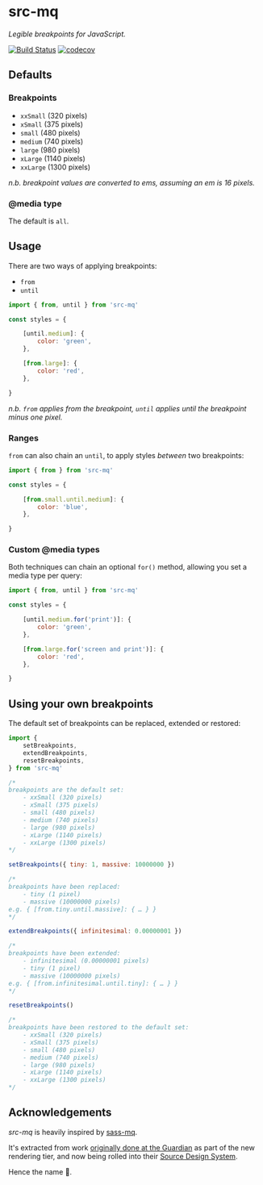# src-mq

_Legible breakpoints for JavaScript._

[![Build Status](https://travis-ci.org/src-mq/src-mq.svg?branch=master)](https://travis-ci.org/src-mq/src-mq)
[![codecov](https://codecov.io/gh/src-mq/src-mq/branch/master/graph/badge.svg)](https://codecov.io/gh/src-mq/src-mq)

## Defaults

### Breakpoints

- `xxSmall` (320 pixels)
- `xSmall` (375 pixels)
- `small` (480 pixels)
- `medium` (740 pixels)
- `large` (980 pixels)
- `xLarge` (1140 pixels)
- `xxLarge` (1300 pixels)

_n.b. breakpoint values are converted to ems, assuming an em is 16 pixels._

### @media type
The default is `all`.

## Usage

There are two ways of applying breakpoints:

- `from`
- `until`

```js
import { from, until } from 'src-mq'

const styles = {

	[until.medium]: {
		color: 'green',
	},

	[from.large]: {
		color: 'red',
	},

}
```

_n.b. `from`  applies from the breakpoint, `until` applies until the breakpoint minus one pixel._

### Ranges

`from` can also chain an `until`, to apply styles _between_ two breakpoints:

```js
import { from } from 'src-mq'

const styles = {

	[from.small.until.medium]: {
		color: 'blue',
	},

}
```

### Custom @media types

Both techniques can chain an optional `for()` method, allowing you set a media type per query:

```js
import { from, until } from 'src-mq'

const styles = {

	[until.medium.for('print')]: {
		color: 'green',
	},

	[from.large.for('screen and print')]: {
		color: 'red',
	},

}
```

## Using your own breakpoints

The default set of breakpoints can be replaced, extended or restored:

```js
import {
	setBreakpoints,
	extendBreakpoints,
	resetBreakpoints,
} from 'src-mq'

/*
breakpoints are the default set:
	- xxSmall (320 pixels)
	- xSmall (375 pixels)
	- small (480 pixels)
	- medium (740 pixels)
	- large (980 pixels)
	- xLarge (1140 pixels)
	- xxLarge (1300 pixels)
*/

setBreakpoints({ tiny: 1, massive: 10000000 })

/*
breakpoints have been replaced:
	- tiny (1 pixel)
	- massive (10000000 pixels)
e.g. { [from.tiny.until.massive]: { … } }
*/

extendBreakpoints({ infinitesimal: 0.00000001 })

/*
breakpoints have been extended:
	- infinitesimal (0.00000001 pixels)
	- tiny (1 pixel)
	- massive (10000000 pixels)
e.g. { [from.infinitesimal.until.tiny]: { … } }
*/

resetBreakpoints()

/*
breakpoints have been restored to the default set:
	- xxSmall (320 pixels)
	- xSmall (375 pixels)
	- small (480 pixels)
	- medium (740 pixels)
	- large (980 pixels)
	- xLarge (1140 pixels)
	- xxLarge (1300 pixels)
*/
```


## Acknowledgements
_src-mq_ is heavily inspired by [sass-mq](https://github.com/sass-mq/sass-mq).

It's extracted from work [originally done at the Guardian](https://github.com/guardian/dotcom-rendering/pull/21) as part of the new rendering tier, and now being rolled into their [Source Design System](https://github.com/guardian/source-components).

Hence the name 💃.
